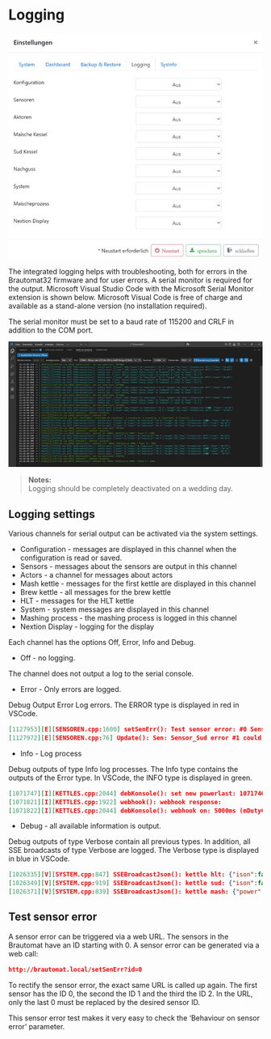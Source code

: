 # Logging

![media](/docs/img/logging.jpg)

The integrated logging helps with troubleshooting, both for errors in the Brautomat32 firmware and for user errors. A serial monitor is required for the output. Microsoft Visual Studio Code with the Microsoft Serial Monitor extension is shown below. Microsoft Visual Code is free of charge and available as a stand-alone version (no installation required).

The serial monitor must be set to a baud rate of 115200 and CRLF in addition to the COM port.

![Microsoft Visual Studio Code](/docs/img/vscode.jpg)

> **Notes:**\
Logging should be completely deactivated on a wedding day.

## Logging settings

Various channels for serial output can be activated via the system settings.

* Configuration - messages are displayed in this channel when the configuration is read or saved.
* Sensors - messages about the sensors are output in this channel
* Actors - a channel for messages about actors
* Mash kettle - messages for the first kettle are displayed in this channel
* Brew kettle - all messages for the brew kettle
* HLT - messages for the HLT kettle
* System - system messages are displayed in this channel
* Mashing process - the mashing process is logged in this channel
* Nextion Display - logging for the display

Each channel has the options Off, Error, Info and Debug.

* Off - no logging.

The channel does not output a log to the serial console.

* Error - Only errors are logged.

Debug Output Error Log errors. The ERROR type is displayed in red in VSCode.

```json
[1127953][E][SENSOREN.cpp:1600] setSenErr(): Test sensor error: #0 Sensor_Sud error state: 1
[1127972][E][SENSOREN.cpp:76] Update(): Sen: Sensor_Sud error #1 could not read temperature data
```

* Info - Log process

Debug outputs of type Info log processes. The Info type contains the outputs of the Error type. In VSCode, the INFO type is displayed in green.

```json
[1071747][I][KETTLES.cpp:2044] debKonsole(): set new powerlast: 1071746ms
[1071821][I][KETTLES.cpp:1922] webhook(): webhook response: 
[1071822][I][KETTLES.cpp:2044] debKonsole(): webhook on: 5000ms (mDutyCycle 5000 * Power 100 / 100)
```

* Debug - all available information is output.

Debug outputs of type Verbose contain all previous types. In addition, all SSE broadcasts of type Verbose are logged. The Verbose type is displayed in blue in VSCode.

```json
[1026335][V][SYSTEM.cpp:847] SSEBroadcastJson(): kettle hlt: {"ison":false,"state":false,"power":0,"enabled":3,"setp":0,"temp":"32.4"}
[1026349][V][SYSTEM.cpp:919] SSEBroadcastJson(): kettle sud: {"ison":false,"state":false,"power":0,"enabled":3,"setp":0,"temp":"32.4"}
[1026371][V][SYSTEM.cpp:839] SSEBroadcastJson(): kettle mash: {"power":0,"stepnr":0,"tempvalue":"50.4","target":0,"step":6,"timer":3}
```

## Test sensor error

A sensor error can be triggered via a web URL. The sensors in the Brautomat have an ID starting with 0. A sensor error can be generated via a web call:

```json
http://brautomat.local/setSenErr?id=0

```

To rectify the sensor error, the exact same URL is called up again. The first sensor has the ID 0, the second the ID 1 and the third the ID 2. In the URL, only the last 0 must be replaced by the desired sensor ID.

This sensor error test makes it very easy to check the ‘Behaviour on sensor error’ parameter.
